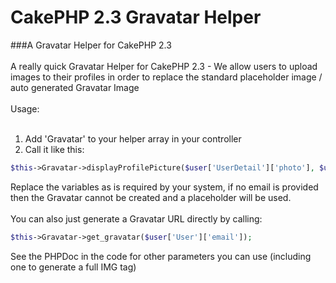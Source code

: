 CakePHP 2.3 Gravatar Helper
=======================

###A Gravatar Helper for CakePHP 2.3
<br><br>
A really quick Gravatar Helper for CakePHP 2.3 - We allow users to upload images to their profiles in order to replace the standard placeholder image / auto generated Gravatar Image
<br><br>
Usage:
<br>
<br>
1) Add 'Gravatar' to your helper array in your controller<br>
2) Call it like this:
```php
$this->Gravatar->displayProfilePicture($user['UserDetail']['photo'], $user['User']['email']);
```

Replace the variables as is required by your system, if no email is provided then the Gravatar cannot be created and a placeholder will be used.
<br><br>
You can also just generate a Gravatar URL directly by calling:
```php
$this->Gravatar->get_gravatar($user['User']['email']);
```
See the PHPDoc in the code for other parameters you can use (including one to generate a full IMG tag)
<br>

